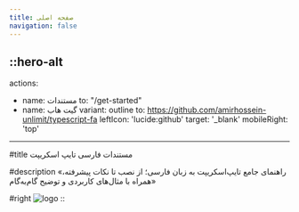 ```yaml
---
title: صفحه اصلی
navigation: false
---
```


::hero-alt
---
actions:
  - name: مستندات
    to: "/get-started"
  - name: گیت هاب
    variant: outline
    to: https://github.com/amirhossein-unlimit/typescript-fa
    leftIcon: 'lucide:github'
    target: '_blank'
mobileRight: 'top'
---

#title
مستندات فارسی تایپ اسکریپت

#description
«راهنمای جامع تایپ‌اسکریپت به زبان فارسی؛ از نصب تا نکات پیشرفته، همراه با مثال‌های کاربردی و توضیح گام‌به‌گام»

#right
![logo](/logo.png)
::
